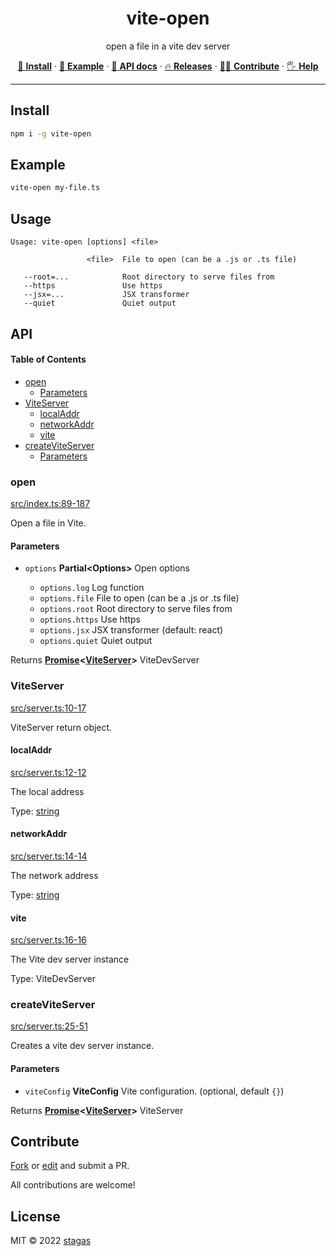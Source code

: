 <h1 align="center">vite-open</h1>

<p align="center">
open a file in a vite dev server
</p>

<p align="center">
   <a href="#install">        🔧 <strong>Install</strong></a>
 · <a href="#example">        🧩 <strong>Example</strong></a>
 · <a href="#api">            📜 <strong>API docs</strong></a>
 · <a href="https://github.com/stagas/vite-open/releases"> 🔥 <strong>Releases</strong></a>
 · <a href="#contribute">     💪🏼 <strong>Contribute</strong></a>
 · <a href="https://github.com/stagas/vite-open/issues">   🖐️ <strong>Help</strong></a>
</p>

***

## Install

```sh
npm i -g vite-open
```

## Example

```sh
vite-open my-file.ts
```

## Usage

    Usage: vite-open [options] <file>

                     <file>  File to open (can be a .js or .ts file)

       --root=...            Root directory to serve files from
       --https               Use https
       --jsx=...             JSX transformer
       --quiet               Quiet output

## API

<!-- Generated by documentation.js. Update this documentation by updating the source code. -->

#### Table of Contents

*   [open](#open)
    *   [Parameters](#parameters)
*   [ViteServer](#viteserver)
    *   [localAddr](#localaddr)
    *   [networkAddr](#networkaddr)
    *   [vite](#vite)
*   [createViteServer](#createviteserver)
    *   [Parameters](#parameters-1)

### open

[src/index.ts:89-187](https://github.com/stagas/vite-open/blob/e83331a9a79b5d0e26b2e7c3a851636a79a19014/src/index.ts#L89-L187 "Source code on GitHub")

Open a file in Vite.

#### Parameters

*   `options` **Partial\<Options>** Open options

    *   `options.log`  Log function
    *   `options.file`  File to open (can be a .js or .ts file)
    *   `options.root`  Root directory to serve files from
    *   `options.https`  Use https
    *   `options.jsx`  JSX transformer (default: react)
    *   `options.quiet`  Quiet output

Returns **[Promise](https://developer.mozilla.org/docs/Web/JavaScript/Reference/Global_Objects/Promise)<[ViteServer](#viteserver)>** ViteDevServer

### ViteServer

[src/server.ts:10-17](https://github.com/stagas/vite-open/blob/e83331a9a79b5d0e26b2e7c3a851636a79a19014/src/server.ts#L10-L17 "Source code on GitHub")

ViteServer return object.

#### localAddr

[src/server.ts:12-12](https://github.com/stagas/vite-open/blob/e83331a9a79b5d0e26b2e7c3a851636a79a19014/src/server.ts#L12-L12 "Source code on GitHub")

The local address

Type: [string](https://developer.mozilla.org/docs/Web/JavaScript/Reference/Global_Objects/String)

#### networkAddr

[src/server.ts:14-14](https://github.com/stagas/vite-open/blob/e83331a9a79b5d0e26b2e7c3a851636a79a19014/src/server.ts#L14-L14 "Source code on GitHub")

The network address

Type: [string](https://developer.mozilla.org/docs/Web/JavaScript/Reference/Global_Objects/String)

#### vite

[src/server.ts:16-16](https://github.com/stagas/vite-open/blob/e83331a9a79b5d0e26b2e7c3a851636a79a19014/src/server.ts#L16-L16 "Source code on GitHub")

The Vite dev server instance

Type: ViteDevServer

### createViteServer

[src/server.ts:25-51](https://github.com/stagas/vite-open/blob/e83331a9a79b5d0e26b2e7c3a851636a79a19014/src/server.ts#L25-L51 "Source code on GitHub")

Creates a vite dev server instance.

#### Parameters

*   `viteConfig` **ViteConfig** Vite configuration. (optional, default `{}`)

Returns **[Promise](https://developer.mozilla.org/docs/Web/JavaScript/Reference/Global_Objects/Promise)<[ViteServer](#viteserver)>** ViteServer

## Contribute

[Fork](https://github.com/stagas/vite-open/fork) or
[edit](https://github.dev/stagas/vite-open) and submit a PR.

All contributions are welcome!

## License

MIT © 2022
[stagas](https://github.com/stagas)
